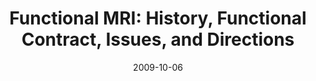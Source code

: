 ---
title: "Functional MRI:  History, Functional Contract, Issues, and Directions"
project_id: 
date: 2009-10-06
conference_id: ""
presenters:
   - peter_bandettini
summary: "Washington VA Medical Center"
file: /assets/presentations/
filename: 
layout: presentation
---